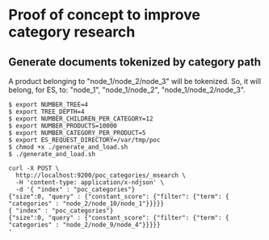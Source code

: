 # Proof of concept to improve category research

## Generate documents tokenized by category path

A product belonging to "node_1/node_2/node_3" will be tokenized.
So, it will belong, for ES, to: "node_1", "node_1/node_2", "node_1/node_2/node_3".

```
$ export NUMBER_TREE=4
$ export TREE_DEPTH=4
$ export NUMBER_CHILDREN_PER_CATEGORY=12
$ export NUMBER_PRODUCTS=10000
$ export NUMBER_CATEGORY_PER_PRODUCT=5
$ export ES_REQUEST_DIRECTORY=/var/tmp/poc
$ chmod +x ./generate_and_load.sh
$ ./generate_and_load.sh
```

```
curl -X POST \
  http://localhost:9200/poc_categories/_msearch \
  -H 'content-type: application/x-ndjson' \
  -d '{ "index" : "poc_categories"}
{"size":0, "query" : {"constant_score": {"filter": {"term": { "categories" : "node_2/node_10/node_1"}}}}}
{ "index" : "poc_categories"}
{"size":0, "query" : {"constant_score": {"filter": {"term": { "categories" : "node_2/node_9/node_4"}}}}}
'
```
